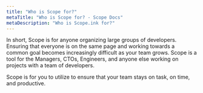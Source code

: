 ```yaml
---
title: "Who is Scope for?"
metaTitle: "Who is Scope for? - Scope Docs"
metaDescription: "Who is Scope.ink for?"
---
```


In short, Scope is for anyone organizing large groups of developers. Ensuring that everyone is on the same page and working towards a common goal becomes increasingly difficult as your team grows. Scope is a tool for the Managers, CTOs, Engineers, and anyone else working on projects with a team of developers.


Scope is for you to utilize to ensure that your team stays on task, on time, and productive.
